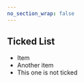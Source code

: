 ```yaml
---
no_section_wrap: false
---
```

<h2 id="tickedlist">Ticked List</h2>

<ul class="ticked-list">
  <li>Item</li>
  <li>Another item</li>
  <li class="no-li">This one is not ticked</li>
</ul>
